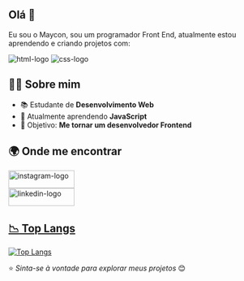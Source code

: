 ## Olá 👋

Eu sou o Maycon, sou um programador Front End, atualmente estou aprendendo e criando projetos com:


<img src="https://img.shields.io/badge/HTML5-E34F26?style=for-the-badge&logo=html5&logoColor=white" alt="html-logo" />
<img src="https://img.shields.io/badge/CSS3-1572B6?style=for-the-badge&logo=css3&logoColor=white" alt="css-logo" />


## 🧑‍💻 Sobre mim

- 📚 Estudante de **Desenvolvimento Web**
- 🌱 Atualmente aprendendo **JavaScript**
- 🎯 Objetivo: **Me tornar um desenvolvedor Frontend**

## 🌍 Onde me encontrar
<a href="https://www.instagram.com/omayconcezar/"><img width="130px" height="35px" src="https://img.shields.io/badge/Instagram-E4405F?style=for-the-badge&logo=instagram&logoColor=white" alt="instagram-logo"/>
<br>
<a href="https://www.linkedin.com/in/maycon-cezar/"><img width="130px" height="35px" src="https://img.shields.io/badge/LinkedIn-0077B5?style=for-the-badge&logo=linkedin&logoColor=white" alt="linkedin-logo"/>

## :chart_with_downwards_trend:  Top Langs
[![Top Langs](https://github-readme-stats.vercel.app/api/top-langs/?username=Mayconcezar7&layout=donut)](https://github.com/anuraghazra/github-readme-stats)


⭐️ _Sinta-se à vontade para explorar meus projetos_ 😊
